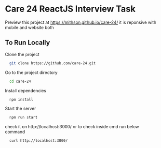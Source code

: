 
# Care 24 ReactJS Interview Task

Preview this project at https://mithson.github.io/care-24/ it is reponsive with mobile and website both 

## To Run Locally 

Clone the project

```bash
  git clone https://github.com/care-24.git
```

Go to the project directory

```bash
  cd care-24
```

Install dependencies

```bash
  npm install
```

Start the server

```bash
  npm run start
```
check it on http://localhost:3000/ or to check inside cmd run below command

```bash
  curl http://localhost:3000/
```
